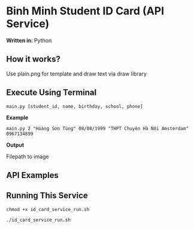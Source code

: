 # **Binh Minh Student ID Card (API Service)**

**Written in**: Python

## How it works?

Use plain.png for template and draw text via draw library

## Execute Using Terminal

```
main.py [student_id, name, birthday, school, phone]
```

**Example**

```
main.py 2 "Hoàng Sơn Tùng" 08/08/1999 "THPT Chuyên Hà Nội Amsterdam" 0967134899
```

**Output**

Filepath to image

## **API Examples**

## **Running This Service**

`chmod +x id_card_service_run.sh`

`./id_card_service_run.sh`


